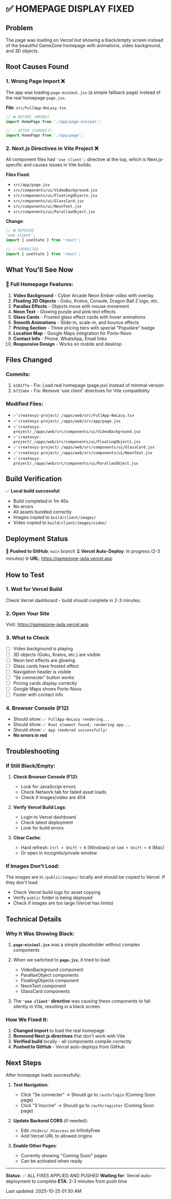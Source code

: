 # ✅ HOMEPAGE DISPLAY FIXED

## Problem
The page was loading on Vercel but showing a black/empty screen instead of the beautiful GameZone homepage with animations, video background, and 3D objects.

## Root Causes Found

### 1. **Wrong Page Import** ❌
The app was loading `page-minimal.jsx` (a simple fallback page) instead of the real homepage `page.jsx`.

**File**: `src/FullApp-NoLazy.tsx`
```jsx
// ❌ BEFORE (WRONG)
import HomePage from './app/page-minimal';

// ✅ AFTER (CORRECT)
import HomePage from './app/page';
```

### 2. **Next.js Directives in Vite Project** ❌
All component files had `'use client';` directive at the top, which is Next.js-specific and causes issues in Vite builds.

**Files Fixed**:
- `src/app/page.jsx`
- `src/components/ui/VideoBackground.jsx`
- `src/components/ui/FloatingObjects.jsx`
- `src/components/ui/GlassCard.jsx`
- `src/components/ui/NeonText.jsx`
- `src/components/ui/ParallaxObject.jsx`

**Change**:
```jsx
// ❌ REMOVED
'use client';
import { useState } from 'react';

// ✅ CORRECTED
import { useState } from 'react';
```

## What You'll See Now

### 🎨 Full Homepage Features:
1. **Video Background** - Cyber Arcade Neon Ember video with overlay
2. **Floating 3D Objects** - Goku, Kratos, Console, Dragon Ball Z logo, etc.
3. **Parallax Effects** - Objects move with mouse movement
4. **Neon Text** - Glowing purple and pink text effects
5. **Glass Cards** - Frosted glass effect cards with hover animations
6. **Smooth Animations** - Slide-in, scale-in, and bounce effects
7. **Pricing Section** - Three pricing tiers with special "Populaire" badge
8. **Location Map** - Google Maps integration for Porto-Novo
9. **Contact Info** - Phone, WhatsApp, Email links
10. **Responsive Design** - Works on mobile and desktop

## Files Changed

### Commits:
1. `b101ffa` - Fix: Load real homepage (page.jsx) instead of minimal version
2. `b715abe` - Fix: Remove 'use client' directives for Vite compatibility

### Modified Files:
- ✅ `createxyz-project/_/apps/web/src/FullApp-NoLazy.tsx`
- ✅ `createxyz-project/_/apps/web/src/app/page.jsx`
- ✅ `createxyz-project/_/apps/web/src/components/ui/VideoBackground.jsx`
- ✅ `createxyz-project/_/apps/web/src/components/ui/FloatingObjects.jsx`
- ✅ `createxyz-project/_/apps/web/src/components/ui/GlassCard.jsx`
- ✅ `createxyz-project/_/apps/web/src/components/ui/NeonText.jsx`
- ✅ `createxyz-project/_/apps/web/src/components/ui/ParallaxObject.jsx`

## Build Verification

✅ **Local build successful**:
- Build completed in 1m 40s
- No errors
- All assets bundled correctly
- Images copied to `build/client/images/`
- Video copied to `build/client/images/video/`

## Deployment Status

🚀 **Pushed to GitHub**: `main` branch
⏳ **Vercel Auto-Deploy**: In progress (2-3 minutes)
🌐 **URL**: https://gamezone-jada.vercel.app

## How to Test

### 1. Wait for Vercel Build
Check Vercel dashboard - build should complete in 2-3 minutes.

### 2. Open Your Site
Visit: https://gamezone-jada.vercel.app

### 3. What to Check
- [ ] Video background is playing
- [ ] 3D objects (Goku, Kratos, etc.) are visible
- [ ] Neon text effects are glowing
- [ ] Glass cards have frosted effect
- [ ] Navigation header is visible
- [ ] "Se connecter" button works
- [ ] Pricing cards display correctly
- [ ] Google Maps shows Porto-Novo
- [ ] Footer with contact info

### 4. Browser Console (F12)
- Should show: `✅ FullApp-NoLazy rendering...`
- Should show: `✅ Root element found, rendering app...`
- Should show: `✅ App rendered successfully!`
- **No errors in red**

## Troubleshooting

### If Still Black/Empty:

1. **Check Browser Console (F12)**:
   - Look for JavaScript errors
   - Check Network tab for failed asset loads
   - Check if images/video are 404

2. **Verify Vercel Build Logs**:
   - Login to Vercel dashboard
   - Check latest deployment
   - Look for build errors

3. **Clear Cache**:
   - Hard refresh: `Ctrl + Shift + R` (Windows) or `Cmd + Shift + R` (Mac)
   - Or open in incognito/private window

### If Images Don't Load:

The images are in `/public/images/` locally and should be copied to Vercel. If they don't load:
- Check Vercel build logs for asset copying
- Verify `public` folder is being deployed
- Check if images are too large (Vercel has limits)

## Technical Details

### Why It Was Showing Black:

1. **`page-minimal.jsx`** was a simple placeholder without complex components
2. When we switched to **`page.jsx`**, it tried to load:
   - VideoBackground component
   - ParallaxObject components
   - FloatingObjects component
   - NeonText component
   - GlassCard components

3. The **`'use client'` directive** was causing these components to fail silently in Vite, resulting in a black screen

### How We Fixed It:

1. **Changed import** to load the real homepage
2. **Removed Next.js directives** that don't work with Vite
3. **Verified build** locally - all components compile correctly
4. **Pushed to GitHub** - Vercel auto-deploys from GitHub

## Next Steps

After homepage loads successfully:

1. **Test Navigation**:
   - Click "Se connecter" → Should go to `/auth/login` (Coming Soon page)
   - Click "S'inscrire" → Should go to `/auth/register` (Coming Soon page)

2. **Update Backend CORS** (if needed):
   - Edit `/htdocs/.htaccess` on InfinityFree
   - Add Vercel URL to allowed origins

3. **Enable Other Pages**:
   - Currently showing "Coming Soon" pages
   - Can be activated when ready

---

**Status**: ✅ ALL FIXES APPLIED AND PUSHED
**Waiting for**: Vercel auto-deployment to complete
**ETA**: 2-3 minutes from push time

Last updated: 2025-10-25 01:30 AM
